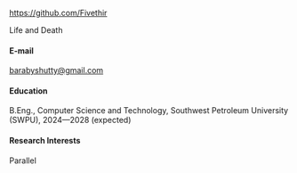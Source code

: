 https://github.com/Fivethir

Life and Death



#### E-mail
barabyshutty@gmail.com



#### Education
B.Eng., Computer Science and Technology, Southwest Petroleum University (SWPU), 2024—2028 (expected)



#### Research Interests
Parallel

